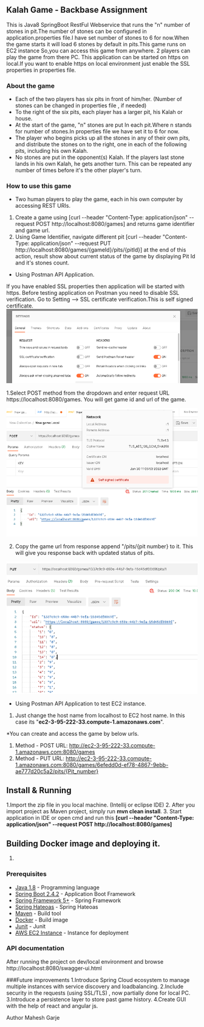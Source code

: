## Kalah Game - Backbase Assignment
This is Java8 SpringBoot RestFul Webservice that runs the "n" number of stones in pit.The number of stones can be configured in application.properties file.I have set number of stones to 6 for now.When the game starts it will load 6 stones by default in pits.This game runs on EC2 instance So,you can access this game from anywhere. 2 players can play the game from there PC.
This application can be started on https on local.If you want to enable https on local environment just enable the SSL properties in properties file.

### About the game
* Each of the two players has six pits in front of him/her. (Number of stones can be changed in properties file , if needed)
* To the right of the six pits, each player has a larger pit, his Kalah or house.
* At the start of the game, "n" stones are put In each pit.Where n stands for number of stones.In properties file we have set it to 6 for now.
* The player who begins picks up all the stones in any of their own pits, and distribute the stones on to the right, one in each of the following pits, including his own Kalah.
* No stones are put in the opponent(s) Kalah. If the players last stone lands in his own Kalah, he gets another turn. This can be repeated any number of times before it's the other player's turn.

### How to use this game
* Two human players to play the game, each in his own computer by accessing REST URIs.
1. Create a game using [curl --header "Content-Type: application/json" --request POST http://localhost:8080/games] and returns game identifier and game url.
2. Using Game Identifier, navigate different pit [curl --header "Content-Type: application/json" --request PUT  http://localhost:8080/games/{gameId}/pits/{pitId}] at the end of this action, result show about current status of the game by displaying Pit Id and it's stones count.

* Using Postman API Application.

If you have enabled SSL properties then application will be started with https. Before testing application on Postman you need to disable SSL verification.
Go to Setting --> SSL certificate verification.This is self signed certificate.
  ![img.png](img.png)
  

1.Select POST method from the dropdown and enter request URL https://localhost:8080/games. You will get game id and url of the game.


![img_1.png](img_1.png)


2. Copy the game url from response append "/pits/{pit number} to it. This will give you response back with updated status of pits.

![img_2.png](img_2.png)

* Using Postman API Application to test EC2 instance.
1. Just change the host name from localhost to EC2 host name. In this case its "**ec2-3-95-222-33.compute-1.amazonaws.com**".

*You can create and access the game by below urls.

   1. Method - POST   URL:  http://ec2-3-95-222-33.compute-1.amazonaws.com:8080/games
   2. Method - PUT    URL:  http://ec2-3-95-222-33.compute-1.amazonaws.com:8080/games/6efedd0d-ef78-4867-9ebb-ae777d20c5a2/pits/{Pit_number}


## Install & Running

1.Import the zip file in you local machine. (Intellij or eclipse IDE)
2. After you import project as Maven project, simply run **mvn clean install**. 
3. Start application in IDE or open cmd and run this **[curl --header "Content-Type: application/json" --request POST http://localhost:8080/games]**

## Building Docker image and deploying it.
1. 

### Prerequisites
* [Java 1.8](http://www.oracle.com/technetwork/java/javase/downloads/index.html)  - Programming language
* [Spring Boot 2.4.2](https://spring.io/projects/spring-boot) - Application Boot Framework
* [Spring Framework 5+](https://spring.io/projects/spring-framework) - Spring Framework
* [Spring Hateoas](https://spring.io/projects/spring-hateoas) - Spring Hateoas
* [Maven](https://maven.apache.org/) - Build tool
* [Docker](https://docker.com/) - Build image
* [Junit](https://junit.org/junit5/) - Junit
* [AWS EC2 Instance](https://aws.amazon.com/ec2/instance-types/) - Instance for deployment


### API documentation
After running the project on dev/local environment and browse http://localhost:8080/swagger-ui.html


###Future improvements
1.Introduce Spring Cloud ecosystem to manage multiple instances with service discovery and loadbalancing.
2.Include security in the requests (using SSL/TLS) , now partially done for local PC.
3.Introduce a persistence layer to store past game history.
4.Create GUI with the help of react and angular js.



Author
Mahesh Garje


